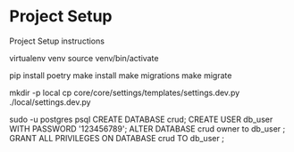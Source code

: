 # Project Setup

Project Setup instructions

virtualenv venv
source venv/bin/activate

pip install poetry
make install
make migrations
make migrate

<!-- read Makefile for more commands -->

mkdir -p local
cp core/core/settings/templates/settings.dev.py ./local/settings.dev.py

<!-- optional -->
<!-- if you don't want to create new db or user add your db data in ./local/settings.dev.py -->

sudo -u postgres psql
CREATE DATABASE crud;
CREATE USER db_user WITH PASSWORD '123456789';
ALTER DATABASE crud owner to db_user ;
GRANT ALL PRIVILEGES ON DATABASE crud TO db_user ;
